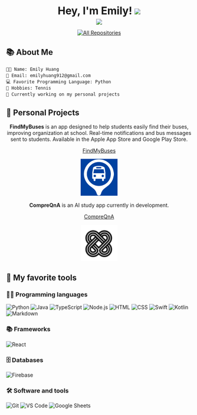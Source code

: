 <h1 align="center" style="margin-bottom: 5px;">
  Hey, I'm Emily! <img src="https://media.giphy.com/media/hvRJCLFzcasrR4ia7z/giphy.gif" width="29">
</h1>

<p align="center" style="margin: 0;">
  <img src="https://readme-typing-svg.herokuapp.com/?lines=Always+Learning+New+Things&font=Fira%20Code&center=true&width=440&height=45&color=004080&vCenter=true&size=23">
</p>

<p align="center" style="margin: 10px 0;">
  <a href="https://github.com/EmilyHuang111?tab=repositories&sort=stargazers">
    <img alt="All Repositories" title="All Repositories" src="https://custom-icon-badges.herokuapp.com/badge/-All%20Repos-5A9BD6?style=for-the-badge&logoColor=white&logo=repo"/>
  </a>


## 📚 About Me

```diff 
👨‍💻 Name: Emily Huang
📧 Email: emilyhuang912@gmail.com
💻 Favorite Programming Language: Python
🎾 Hobbies: Tennis
🔭 Currently working on my personal projects

```
## 🌟 Personal Projects

<p align="center">
  <strong>FindMyBuses</strong> is an app designed to help students easily find their buses, improving organization at school. Real-time notifications and bus messages sent to students. Available in the Apple App Store and Google Play Store.

<p align="center">
  <a href="https://apps.apple.com/us/app/findmybuses/id6648756305">FindMyBuses</a>

<p align="center">
  <img src="ezgif.com-animated-gif-maker.gif" alt="FindMyBuses App Icon" width="100">


<p align="center">
  <strong>CompreQnA</strong> is an AI study app currently in development.

<p align="center">
  <a href="https://compreqna.com">CompreQnA</a>

<p align="center">
  <img src="ezgif.com-animated-gif-maker (1).gif" alt="CompreQnA App Icon" width="100">



## 🚀 My favorite tools
### 👨‍💻 Programming languages
![Python](https://img.shields.io/badge/Python-3776AB?style=flat-square&logo=python&logoColor=white)
![Java](https://img.shields.io/badge/Java-007396?style=flat-square&logo=java&logoColor=white)
![TypeScript](https://img.shields.io/badge/TypeScript-3178C6?style=flat-square&logo=typescript&logoColor=white)
![Node.js](https://img.shields.io/badge/Node.js-339933?style=flat-square&logo=nodedotjs&logoColor=white)
![HTML](https://img.shields.io/badge/HTML-E34F26?style=flat-square&logo=html5&logoColor=white)
![CSS](https://img.shields.io/badge/CSS-1572B6?style=flat-square&logo=css3&logoColor=white)
![Swift](https://img.shields.io/badge/Swift-FA7343?style=flat-square&logo=swift&logoColor=white)
![Kotlin](https://img.shields.io/badge/Kotlin-0095D5?style=flat-square&logo=kotlin&logoColor=white)
![Markdown](https://img.shields.io/badge/Markdown-000000?style=flat-square&logo=markdown&logoColor=white)


### 📚 Frameworks
![React](https://img.shields.io/badge/React-61DAFB?style=flat-square&logo=react&logoColor=white)

### 🗄️ Databases
![Firebase](https://img.shields.io/badge/Firebase-FFCA28?style=flat-square&logo=firebase&logoColor=black)

### 🛠️ Software and tools
![Git](https://img.shields.io/badge/Git-F05032?style=flat-square&logo=git&logoColor=white)
![VS Code](https://img.shields.io/badge/Visual_Studio_Code-007ACC?style=flat-square&logo=visualstudiocode&logoColor=white)
![Google Sheets](https://img.shields.io/badge/Google_Sheets-34A853?style=flat-square&logo=googlesheets&logoColor=white)



